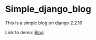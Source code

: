 # Simple_django_blog
This is a simple blog on django 2.2.10

Link to demo: <a href="https://lw-blog.herokuapp.com/">Blog</a>
